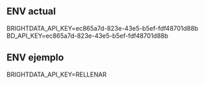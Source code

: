 ## ENV actual
BRIGHTDATA_API_KEY=ec865a7d-823e-43e5-b5ef-fdf48701d88b
BD_API_KEY=ec865a7d-823e-43e5-b5ef-fdf48701d88b

## ENV ejemplo
BRIGHTDATA_API_KEY=RELLENAR